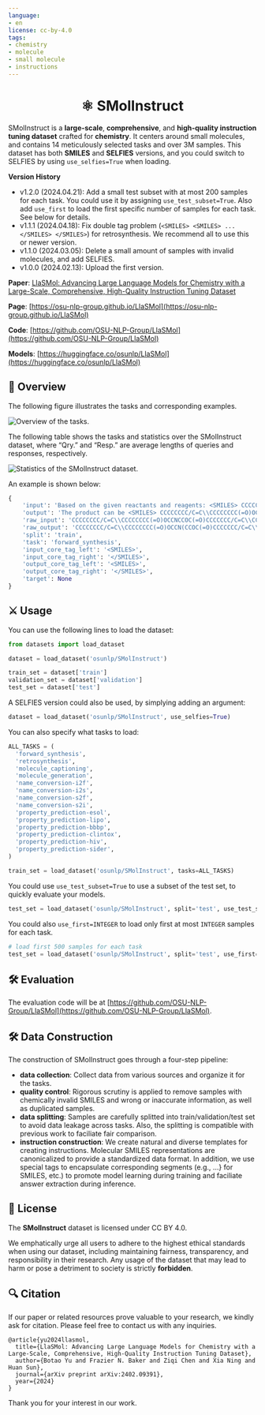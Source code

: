 ```yaml
---
language:
- en
license: cc-by-4.0
tags:
- chemistry
- molecule
- small molecule
- instructions
---
```


<h1 align="center">  ⚛️ SMolInstruct  </h1>

SMolInstruct is a **large-scale**, **comprehensive**, and **high-quality instruction tuning dataset** crafted for **chemistry**. It centers around small molecules, and contains 14 meticulously selected tasks and over 3M samples.
This dataset has both **SMILES** and **SELFIES** versions, and you could switch to SELFIES by using `use_selfies=True` when loading.

**Version History**

- v1.2.0 (2024.04.21): Add a small test subset with at most 200 samples for each task. You could use it by assigning `use_test_subset=True`. Also add `use_first` to load the first specific number of samples for each task. See below for details.
- v1.1.1 (2024.04.18): Fix double tag problem (`<SMILES> <SMILES> ... </SMILES> </SMILES>`) for retrosynthesis. We recommend all to use this or newer version.
- v1.1.0 (2024.03.05): Delete a small amount of samples with invalid molecules, and add SELFIES.
- v1.0.0 (2024.02.13): Upload the first version.

**Paper**: [LlaSMol: Advancing Large Language Models for Chemistry with a Large-Scale, Comprehensive, High-Quality Instruction Tuning Dataset](https://arxiv.org/abs/2402.09391)

**Page**: [https://osu-nlp-group.github.io/LlaSMol](https://osu-nlp-group.github.io/LlaSMol)

**Code**: [https://github.com/OSU-NLP-Group/LlaSMol](https://github.com/OSU-NLP-Group/LlaSMol)

**Models**: [https://huggingface.co/osunlp/LlaSMol](https://huggingface.co/osunlp/LlaSMol)


## 🔭 Overview

The following figure illustrates the tasks and corresponding examples.

![Overview of the tasks.](./fig/tasks.png)

The following table shows the tasks and statistics over the SMolInstruct dataset, where “Qry.” and “Resp.” are average lengths of queries and responses, respectively.

![Statistics of the SMolInstruct dataset.](./fig/statistics.png)

An example is shown below:

```python
{
    'input': 'Based on the given reactants and reagents: <SMILES> CCCCCCCC/C=C\\CCCCCCCC(=O)OCCNCCOC(=O)CCCCCCC/C=C\\CCCCCCCC.CCN=C=NCCCN(C)C.CN(C)C1=CC=NC=C1.CN(C)CCSCC(=O)O.CO.Cl.ClCCl.O.O=C(O)C(F)(F)F.O=C([O-])[O-].[K+] </SMILES>, what product could potentially be produced?',
    'output': 'The product can be <SMILES> CCCCCCCC/C=C\\CCCCCCCC(=O)OCCN(CCOC(=O)CCCCCCC/C=C\\CCCCCCCC)C(=O)CSCCN(C)C </SMILES> .',
    'raw_input': 'CCCCCCCC/C=C\\CCCCCCCC(=O)OCCNCCOC(=O)CCCCCCC/C=C\\CCCCCCCC.CCN=C=NCCCN(C)C.CN(C)C1=CC=NC=C1.CN(C)CCSCC(=O)O.CO.Cl.ClCCl.O.O=C(O)C(F)(F)F.O=C([O-])[O-].[K+]',
    'raw_output': 'CCCCCCCC/C=C\\CCCCCCCC(=O)OCCN(CCOC(=O)CCCCCCC/C=C\\CCCCCCCC)C(=O)CSCCN(C)C',
    'split': 'train',
    'task': 'forward_synthesis',
    'input_core_tag_left': '<SMILES>',
    'input_core_tag_right': '</SMILES>',
    'output_core_tag_left': '<SMILES>',
    'output_core_tag_right': '</SMILES>',
    'target': None
}
```

## ⚔️ Usage
You can use the following lines to load the dataset:
```python
from datasets import load_dataset

dataset = load_dataset('osunlp/SMolInstruct')

train_set = dataset['train']
validation_set = dataset['validation']
test_set = dataset['test']
```

A SELFIES version could also be used, by simplying adding an argument:
```python
dataset = load_dataset('osunlp/SMolInstruct', use_selfies=True)
```

You can also specify what tasks to load:
```python
ALL_TASKS = (
  'forward_synthesis',
  'retrosynthesis',
  'molecule_captioning',
  'molecule_generation',
  'name_conversion-i2f',
  'name_conversion-i2s',
  'name_conversion-s2f',
  'name_conversion-s2i',
  'property_prediction-esol',
  'property_prediction-lipo',
  'property_prediction-bbbp',
  'property_prediction-clintox',
  'property_prediction-hiv',
  'property_prediction-sider',
)

train_set = load_dataset('osunlp/SMolInstruct', tasks=ALL_TASKS)
```

You could use `use_test_subset=True` to use a subset of the test set, to quickly evaluate your models.
```python
test_set = load_dataset('osunlp/SMolInstruct', split='test', use_test_subset=True)
```
You could also `use_first=INTEGER` to load only first at most `INTEGER` samples for each task.
```python
# load first 500 samples for each task
test_set = load_dataset('osunlp/SMolInstruct', split='test', use_first=500)
```

## 🛠️ Evaluation

The evaluation code will be at [https://github.com/OSU-NLP-Group/LlaSMol](https://github.com/OSU-NLP-Group/LlaSMol).

## 🛠️ Data Construction

The construction of SMolInstruct goes through a four-step pipeline: 

- **data collection**: Collect data from various sources and organize it for the tasks.
- **quality control**: Rigorous scrutiny is applied to remove samples with chemically invalid SMILES and wrong or inaccurate information, as well as duplicated samples.
- **data splitting**: Samples are carefully splitted into train/validation/test set to avoid data leakage across tasks. Also, the splitting is compatible with previous work to faciliate fair comparison.
- **instruction construction**: We create natural and diverse templates for creating instructions. Molecular SMILES representations are canonicalized to provide a standardized data format. In addition, we use special tags to encapsulate corresponding segments (e.g., <SMILES>...</SMILES>} for SMILES, etc.) to promote model learning during training and faciliate answer extraction during inference.


## 🚨 License

The **SMolInstruct** dataset is licensed under CC BY 4.0.

We emphatically urge all users to adhere to the highest ethical standards when using our dataset, including maintaining fairness, transparency, and responsibility in their research. Any usage of the dataset that may lead to harm or pose a detriment to society is strictly **forbidden**.

## 🔍 Citation
If our paper or related resources prove valuable to your research, we kindly ask for citation. Please feel free to contact us with any inquiries.

```
@article{yu2024llasmol,
  title={LlaSMol: Advancing Large Language Models for Chemistry with a Large-Scale, Comprehensive, High-Quality Instruction Tuning Dataset},
  author={Botao Yu and Frazier N. Baker and Ziqi Chen and Xia Ning and Huan Sun},
  journal={arXiv preprint arXiv:2402.09391},
  year={2024}
}
```

Thank you for your interest in our work.
